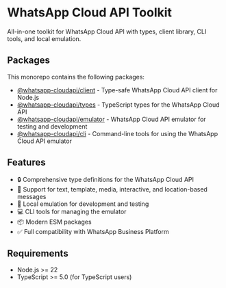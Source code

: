 # WhatsApp Cloud API Toolkit

All-in-one toolkit for WhatsApp Cloud API with types, client library, CLI tools, and local emulation.

## Packages

This monorepo contains the following packages:

- [@whatsapp-cloudapi/client](./packages/client) - Type-safe WhatsApp Cloud API client for Node.js
- [@whatsapp-cloudapi/types](./packages/types) - TypeScript types for the WhatsApp Cloud API
- [@whatsapp-cloudapi/emulator](./packages/emulator) - WhatsApp Cloud API emulator for testing and development
- [@whatsapp-cloudapi/cli](./packages/cli) - Command-line tools for using the WhatsApp Cloud API emulator

## Features

- 🔒 Comprehensive type definitions for the WhatsApp Cloud API
- 📱 Support for text, template, media, interactive, and location-based messages
- 🧪 Local emulation for development and testing
- 💻 CLI tools for managing the emulator
- 📦 Modern ESM packages
- ✅ Full compatibility with WhatsApp Business Platform

## Requirements

- Node.js >= 22
- TypeScript >= 5.0 (for TypeScript users)
